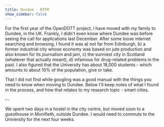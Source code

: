 ```yaml
---
title: Dundee - RTFM
show_sidebar: false
---
```


For the first year of the OpenDOTT project, I have moved with my family to Dundee, in the UK. 
Frankly, I didn't even know where Dundee was before seeing the call for applications last December.
After some loose internet searching and browsing, I found it was a) not far from Edinburgh, b) a former
industrial city whose economy was based on jute production and also known for its journalism and jam,
c) the sunniest city in Scotland (whatever that actually meant), d) infamous for drug-related problems 
in the past. I also figured that the University has about 18,000 students - which amounts to about 10% 
of the population, give or take.

That I did not find while googling was a good manual with the things you need to know when
moving to Dundee. Below I'll keep notes of what I found in the process, and how that relates
to my research topic - smart cities.

--

We spent two days in a hostel in the city centre, but moved soon to a guesthouse in Monifieth, outside
Dundee. I would need to commute to the University for the next four weeks. 